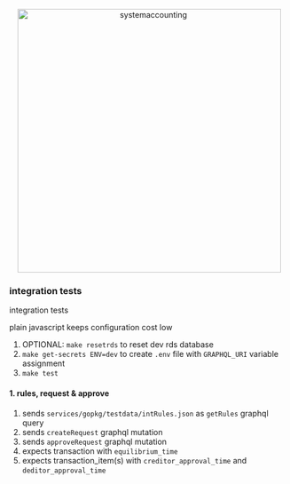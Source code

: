 <p align="center">
  <img width="475" alt="systemaccounting" src="https://user-images.githubusercontent.com/12200465/37568924-06f05d08-2a99-11e8-8891-60f373b33421.png">
</p>


### integration tests

integration tests

plain javascript keeps configuration cost low

1. OPTIONAL: `make resetrds` to reset dev rds database
1. `make get-secrets ENV=dev` to create `.env` file with `GRAPHQL_URI` variable assignment
1. `make test`

#### 1. rules, request & approve
1. sends `services/gopkg/testdata/intRules.json` as `getRules` graphql query
1. sends `createRequest` graphql mutation
1. sends `approveRequest` graphql mutation
1. expects transaction with `equilibrium_time`
1. expects transaction_item(s) with `creditor_approval_time` and `deditor_approval_time`